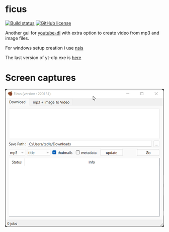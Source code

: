 # ficus

[![Build status](https://ci.appveyor.com/api/projects/status/u143sy11ygt10elj?svg=true)](https://ci.appveyor.com/project/tedlaz/ficus)
[![GitHub license](https://img.shields.io/github/license/tedlaz/ficus)](https://github.com/tedlaz/ficus/blob/master/LICENSE)

Another gui for [youtube-dl](https://youtube-dl.org) with extra option to create video from mp3 and image files.

For windows setup creation i use [nsis](https://nsis.sourceforge.io/Download)


The last version of yt-dlp.exe is [here](https://github.com/yt-dlp/yt-dlp/releases/latest/)
# Screen captures

![screen1](./screen1.gif?raw=true 'Screen capture 1')
